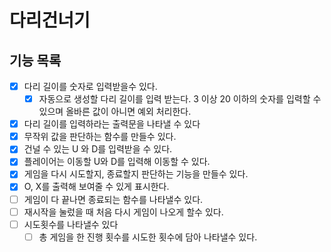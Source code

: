 # 다리건너기

## 기능 목록

- [X] 다리 길이를 숫자로 입력받을수 있다.
  - [X] 자동으로 생성할 다리 길이를 입력 받는다. 3 이상 20 이하의 숫자를 입력할 수 있으며 올바른 값이 아니면 예외 처리한다. 
- [X] 다리 길이를 입력하라는 출력문을 나타낼 수 있다
- [X] 무작위 값을 판단하는 함수를 만들수 있다.
- [X] 건널 수 있는 U 와 D를 입력받을 수 있다.
- [X] 플레이어는 이동할 U와 D를 입력해 이동할 수 있다.
- [X] 게임을 다시 시도할지, 종료할지 판단하는 기능을 만들수 있다.
- [X] O, X를 출력해 보여줄 수 있게 표시한다.
- [ ] 게임이 다 끝나면 종료되는 함수를 나타낼수 있다.
- [ ] 재시작을 눌렀을 때 처음 다시 게임이 나오게 할수 있다.
- [ ] 시도횟수를 나타낼수 있다
  - [ ] 총 게임을 한 진행 횟수를 시도한 횟수에 담아 나타낼수 있다.